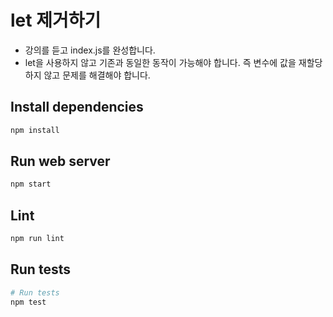 
# let 제거하기

- 강의를 듣고 index.js를 완성합니다.
- let을 사용하지 않고 기존과 동일한 동작이 가능해야 합니다. 즉 변수에 값을 재할당 하지 않고 문제를 해결해야 합니다.

## Install dependencies

```bash
npm install
```

## Run web server

```bash
npm start
```

## Lint

```bash
npm run lint
```

## Run tests

```bash
# Run tests
npm test
```
